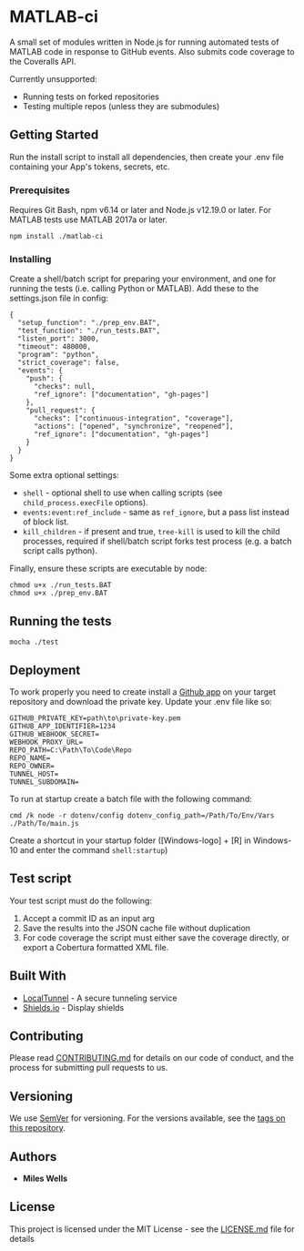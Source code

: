 # MATLAB-ci

A small set of modules written in Node.js for running automated tests of MATLAB code in response to GitHub events.  Also submits code coverage to the Coveralls API.

Currently unsupported:
* Running tests on forked repositories
* Testing multiple repos (unless they are submodules) 

## Getting Started

Run the install script to install all dependencies, then create your .env file containing your App's tokens, secrets, etc.

### Prerequisites

Requires Git Bash, npm v6.14 or later and Node.js v12.19.0 or later.  For MATLAB tests use MATLAB 2017a or later.

```
npm install ./matlab-ci
```

### Installing

Create a shell/batch script for preparing your environment, and one for running the tests (i.e. calling Python or MATLAB).
Add these to the settings.json file in config:
```
{
  "setup_function": "./prep_env.BAT",
  "test_function": "./run_tests.BAT",
  "listen_port": 3000,
  "timeout": 480000,
  "program": "python",
  "strict_coverage": false,
  "events": {
    "push": {
      "checks": null,
      "ref_ignore": ["documentation", "gh-pages"]
    },
    "pull_request": {
      "checks": ["continuous-integration", "coverage"],
      "actions": ["opened", "synchronize", "reopened"],
      "ref_ignore": ["documentation", "gh-pages"]
    }
  }
}
``` 
Some extra optional settings:

- `shell` - optional shell to use when calling scripts (see `child_process.execFile` options).
- `events:event:ref_include` - same as `ref_ignore`, but a pass list instead of block list.
- `kill_children` - if present and true, `tree-kill` is used to kill the child processes, required 
if shell/batch script forks test process (e.g. a batch script calls python).

Finally, ensure these scripts are executable by node:
```
chmod u+x ./run_tests.BAT
chmod u+x ./prep_env.BAT
```

## Running the tests

```
mocha ./test
```

## Deployment

To work properly you need to create install a 
[Github app](https://docs.github.com/en/free-pro-team@latest/developers/apps/creating-a-github-app)
on your target repository and download the private key.  Update your .env file like so:

```
GITHUB_PRIVATE_KEY=path\to\private-key.pem
GITHUB_APP_IDENTIFIER=1234
GITHUB_WEBHOOK_SECRET=
WEBHOOK_PROXY_URL=
REPO_PATH=C:\Path\To\Code\Repo
REPO_NAME=
REPO_OWNER=
TUNNEL_HOST=
TUNNEL_SUBDOMAIN=
```

To run at startup create a batch file with the following command:

```batch
cmd /k node -r dotenv/config dotenv_config_path=/Path/To/Env/Vars ./Path/To/main.js 
```

Create a shortcut in your startup folder ([Windows-logo] + [R] in Windows-10 and enter the command `shell:startup`)

## Test script
Your test script must do the following:
1. Accept a commit ID as an input arg
2. Save the results into the JSON cache file without duplication
3. For code coverage the script must either save the coverage directly, or export a Cobertura formatted XML file.

## Built With

* [LocalTunnel](https://localtunnel.me) - A secure tunneling service
* [Shields.io](shields.io) - Display shields

## Contributing

Please read [CONTRIBUTING.md](https://gist.github.com/PurpleBooth/b24679402957c63ec426) for details on our code of conduct, and the process for submitting pull requests to us.

## Versioning

We use [SemVer](http://semver.org/) for versioning. For the versions available, see the [tags on this repository](https://github.com/your/project/tags). 

## Authors

* **Miles Wells**

## License

This project is licensed under the MIT License - see the [LICENSE.md](LICENSE.md) file for details
